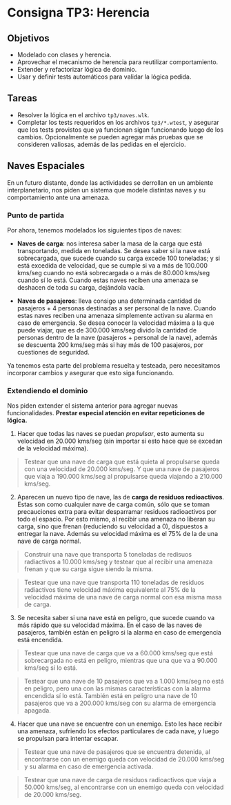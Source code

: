 # Consigna TP3: Herencia

## Objetivos

- Modelado con clases y herencia.
- Aprovechar el mecanismo de herencia para reutilizar comportamiento.
- Extender y refactorizar lógica de dominio.
- Usar y definir tests automáticos para validar la lógica pedida.

## Tareas

- Resolver la lógica en el archivo `tp3/naves.wlk`.
- Completar los tests requeridos en los archivos `tp3/*.wtest`, y asegurar que los tests provistos que ya funcionan sigan funcionando luego de los cambios. Opcionalmente se pueden agregar más pruebas que se consideren valiosas, además de las pedidas en el ejercicio.

## Naves Espaciales

En un futuro distante, donde las actividades se derrollan en un ambiente interplanetario, nos piden un sistema que modele distintas naves y su comportamiento ante una amenaza.

### Punto de partida

Por ahora, tenemos modelados los siguientes tipos de naves:

- **Naves de carga**: nos interesa saber la masa de la carga que está transportando, medida en toneladas. Se desea saber si la nave está sobrecargada, que sucede cuando su carga excede 100 toneladas; y si está excedida de velocidad, que se cumple si va a más de 100.000 kms/seg cuando no está sobrecargada o a más de 80.000 kms/seg cuando sí lo está. Cuando estas naves reciben una amenaza se deshacen de toda su carga, dejándola vacía.

- **Naves de pasajeros**: lleva consigo una determinada cantidad de pasajeros + 4 personas destinadas a ser personal de la nave. Cuando estas naves reciben una amenaza simplemente activan su alarma en caso de emergencia. Se desea conocer la velocidad máxima a la que puede viajar, que es de 300.000 kms/seg divido la cantidad de personas dentro de la nave (pasajeros + personal de la nave), además se descuenta 200 kms/seg más si hay más de 100 pasajeros, por cuestiones de seguridad.

Ya tenemos esta parte del problema resuelta y testeada, pero necesitamos incorporar cambios y asegurar que esto siga funcionando.

### Extendiendo el dominio

Nos piden extender el sistema anterior para agregar nuevas funcionalidades. **Prestar especial atención en evitar repeticiones de lógica.**

1) Hacer que todas las naves se puedan _propulsar_, esto aumenta su velocidad en 20.000 kms/seg (sin importar si esto hace que se excedan de la velocidad máxima).

> Testear que una nave de carga que está quieta al propulsarse queda con una velocidad de 20.000 kms/seg. Y que una nave de pasajeros que viaja a 190.000 kms/seg al propulsarse queda viajando a 210.000 kms/seg.

2) Aparecen un nuevo tipo de nave, las de **carga de residuos redioactivos**. Estas son como cualquier nave de carga común, sólo que se toman precauciones extra para evitar desparramar residuos radioactivos por todo el espacio. Por esto mismo, al recibir una amenaza no liberan su carga, sino que frenan (reduciendo su velocidad a 0), dispuestos a entregar la nave. Además su velocidad máxima es el 75% de la de una nave de carga normal.

> Construir una nave que transporta 5 toneladas de redisuos radiactivos a 10.000 kms/seg y testear que al recibir una amenaza frenan y que su carga sigue siendo la misma.

> Testear que una nave que transporta 110 toneladas de residuos radiactivos tiene velocidad máxima equivalente al 75% de la velocidad máxima de una nave de carga normal con esa misma masa de carga.

3) Se necesita saber si una nave está en peligro, que sucede cuando va más rápido que su velocidad máxima. En el caso de las naves de pasajeros, también están en peligro si la alarma en caso de emergencia está encendida.

> Testear que una nave de carga que va a 60.000 kms/seg que está sobrecargada no está en peligro, mientras que una que va a 90.000 kms/seg sí lo está.

> Testear que una nave de 10 pasajeros que va a 1.000 kms/seg no está en peligro, pero una con las mismas características con la alarma encendida sí lo está. También está en peligro una nave de 10 pasajeros que va a 200.000 kms/seg con su alarma de emergencia apagada.

4) Hacer que una nave se encuentre con un enemigo. Esto les hace recibir una amenaza, sufriendo los efectos particulares de cada nave, y luego se propulsan para intentar escapar.

> Testear que una nave de pasajeros que se encuentra detenida, al encontrarse con un enemigo queda con velocidad de 20.000 kms/seg y su alarma en caso de emergencia activada.

> Testear que una nave de carga de residuos radioactivos que viaja a 50.000 kms/seg, al encontrarse con un enemigo queda con velocidad de 20.000 kms/seg.
